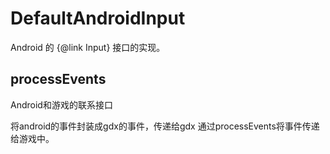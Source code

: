 # DefaultAndroidInput

Android 的 {@link Input} 接口的实现。

## processEvents

Android和游戏的联系接口

将android的事件封装成gdx的事件，传递给gdx  通过processEvents将事件传递给游戏中。